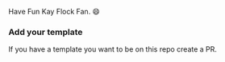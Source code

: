 Have Fun Kay Flock Fan. 😄


### Add your template

If you have a template you want to be on this repo create a PR.
